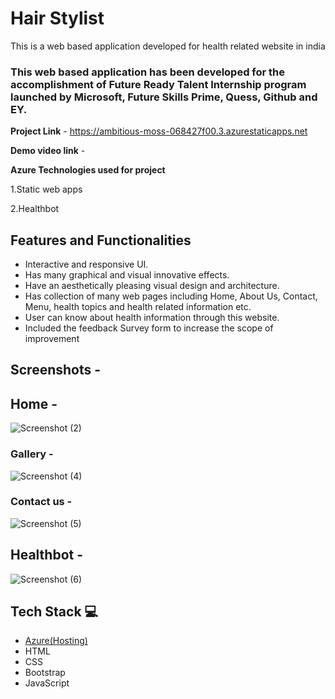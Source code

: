 # Hair Stylist #

This is a web based application developed for health related website in india

### This web based application has been developed for the accomplishment of Future Ready Talent Internship program launched by Microsoft, Future Skills Prime, Quess, Github and EY.


**Project Link** - https://ambitious-moss-068427f00.3.azurestaticapps.net

**Demo video link** -

**Azure Technologies used for project**

1.Static web apps

2.Healthbot


## Features and Functionalities 

- Interactive and responsive UI.
- Has many graphical and visual innovative effects.
- Have an aesthetically pleasing visual design and architecture.
- Has collection of many web pages including Home, About Us, Contact, Menu, health topics and health related information etc.
- User can know about health information through this website.
- Included the feedback Survey form to increase the scope of improvement 

## Screenshots -


## Home -

   
![Screenshot (2)](https://github.com/Srilakshmi4L0/FRTprojectL0/assets/124798440/6b3db5e0-4bc1-4a4a-ab0a-2e60b03a213d)

### Gallery -


![Screenshot (4)](https://github.com/Srilakshmi4L0/FRTprojectL0/assets/124798440/d29cf506-5047-4968-af7a-4ce45bce34d8)



### Contact us -

![Screenshot (5)](https://github.com/Srilakshmi4L0/FRTprojectL0/assets/124798440/13d2f8c9-e8c7-4cff-bb2f-1caaca0d5ecd)


## Healthbot -

![Screenshot (6)](https://github.com/Srilakshmi4L0/FRTprojectL0/assets/124798440/aabfddc3-c3c0-4e6c-af95-4a1a0ea225d9)


## Tech Stack 💻

- [Azure(Hosting)](https://azure.microsoft.com/en-in/features/azure-portal/)
- HTML
- CSS
- Bootstrap
- JavaScript
